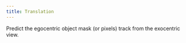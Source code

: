 ```yaml
---
title: Translation
---
```



Predict the egocentric object mask (or pixels) track from the exocentric view.

